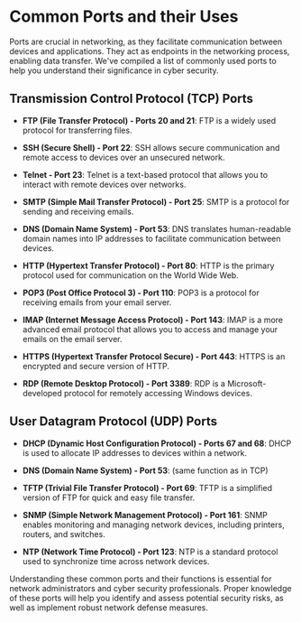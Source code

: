 # Common Ports and their Uses

Ports are crucial in networking, as they facilitate communication between devices and applications. They act as endpoints in the networking process, enabling data transfer. We've compiled a list of commonly used ports to help you understand their significance in cyber security.

## Transmission Control Protocol (TCP) Ports

- **FTP (File Transfer Protocol) - Ports 20 and 21**: FTP is a widely used protocol for transferring files.

- **SSH (Secure Shell) - Port 22**: SSH allows secure communication and remote access to devices over an unsecured network.

- **Telnet - Port 23**: Telnet is a text-based protocol that allows you to interact with remote devices over networks.

- **SMTP (Simple Mail Transfer Protocol) - Port 25**: SMTP is a protocol for sending and receiving emails.

- **DNS (Domain Name System) - Port 53**: DNS translates human-readable domain names into IP addresses to facilitate communication between devices.

- **HTTP (Hypertext Transfer Protocol) - Port 80**: HTTP is the primary protocol used for communication on the World Wide Web.

- **POP3 (Post Office Protocol 3) - Port 110**: POP3 is a protocol for receiving emails from your email server.

- **IMAP (Internet Message Access Protocol) - Port 143**: IMAP is a more advanced email protocol that allows you to access and manage your emails on the email server.

- **HTTPS (Hypertext Transfer Protocol Secure) - Port 443**: HTTPS is an encrypted and secure version of HTTP.

- **RDP (Remote Desktop Protocol) - Port 3389**: RDP is a Microsoft-developed protocol for remotely accessing Windows devices.

## User Datagram Protocol (UDP) Ports

- **DHCP (Dynamic Host Configuration Protocol) - Ports 67 and 68**: DHCP is used to allocate IP addresses to devices within a network.

- **DNS (Domain Name System) - Port 53**: (same function as in TCP)

- **TFTP (Trivial File Transfer Protocol) - Port 69**: TFTP is a simplified version of FTP for quick and easy file transfer.

- **SNMP (Simple Network Management Protocol) - Port 161**: SNMP enables monitoring and managing network devices, including printers, routers, and switches.

- **NTP (Network Time Protocol) - Port 123**: NTP is a standard protocol used to synchronize time across network devices.

Understanding these common ports and their functions is essential for network administrators and cyber security professionals. Proper knowledge of these ports will help you identify and assess potential security risks, as well as implement robust network defense measures.